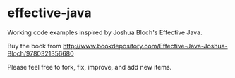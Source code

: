 effective-java
==============

Working code examples inspired by Joshua Bloch's Effective Java.

Buy the book from http://www.bookdepository.com/Effective-Java-Joshua-Bloch/9780321356680

Please feel free to fork, fix, improve, and add new items.
